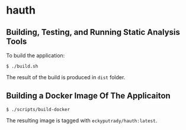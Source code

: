 # hauth

## Building, Testing, and Running Static Analysis Tools

To build the application:

```
$ ./build.sh
```

The result of the build is produced in `dist` folder.

## Building a Docker Image Of The Applicaiton

```
$ ./scripts/build-docker
```

The resulting image is tagged with `eckyputrady/hauth:latest`.
